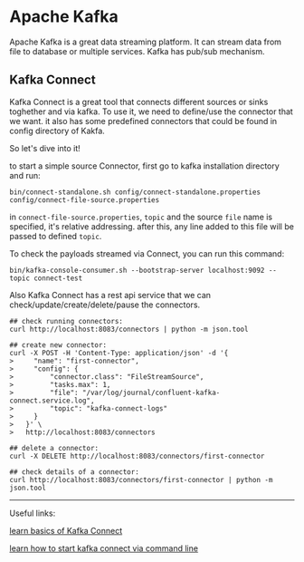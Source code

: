 # Apache Kafka

Apache Kafka is a great data streaming platform. It can stream data from file to database or multiple services. Kafka has pub/sub mechanism.

## Kafka Connect

Kafka Connect is a great tool that connects different sources or sinks toghether and via kafka. To use it, we need to define/use the connector that we want. it also has some predefined connectors that could be found in config directory of Kakfa.

 So let's dive into it!

to start a simple source Connector, first go to kafka installation directory and run:
```
bin/connect-standalone.sh config/connect-standalone.properties config/connect-file-source.properties
```
in `connect-file-source.properties`, `topic` and the source `file` name is specified, it's relative addressing. after this, any line added to this file will be passed to defined `topic`.

To check the payloads streamed via Connect, you can run this command:

```
bin/kafka-console-consumer.sh --bootstrap-server localhost:9092 --topic connect-test
```
Also Kafka Connect has a rest api service that we can check/update/create/delete/pause the connectors. 

```
## check running connectors:
curl http://localhost:8083/connectors | python -m json.tool

## create new connector:
curl -X POST -H 'Content-Type: application/json' -d '{
>     "name": "first-connector",
>     "config": {
>         "connector.class": "FileStreamSource",
>         "tasks.max": 1,
>         "file": "/var/log/journal/confluent-kafka-connect.service.log",
>         "topic": "kafka-connect-logs"
>     }
>   }' \
>   http://localhost:8083/connectors

## delete a connector:
curl -X DELETE http://localhost:8083/connectors/first-connector

## check details of a connector:
curl http://localhost:8083/connectors/first-connector | python -m json.tool
```


-------
Useful links:

[learn basics of Kafka Connect](https://shravan-kuchkula.github.io/kafka-connect-stream-data-into-kafka/#list-existing-connectors)

[learn how to start kafka connect via command line](https://supergloo.com/kafka-connect/)
